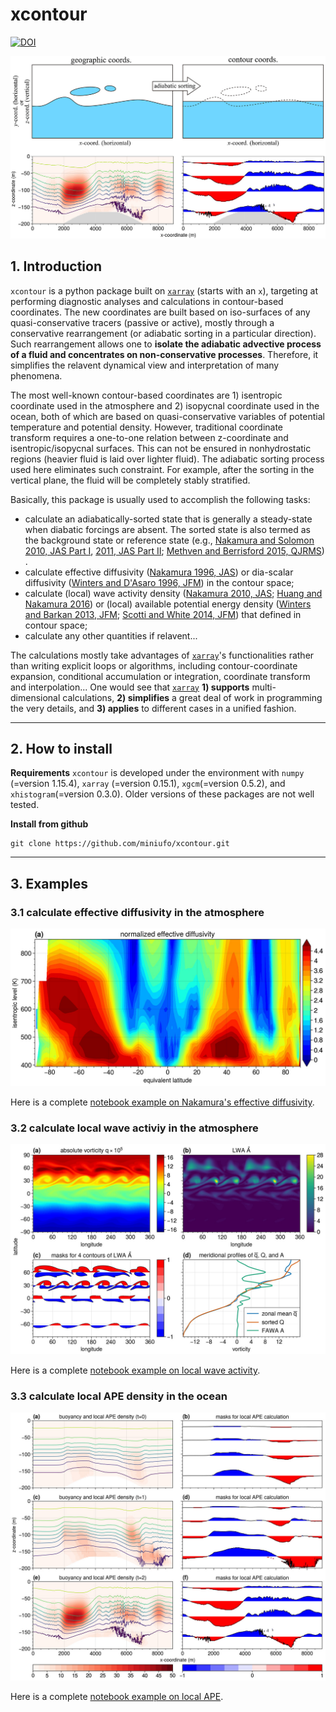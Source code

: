 # xcontour

[![DOI](https://zenodo.org/badge/473022002.svg)](https://zenodo.org/badge/latestdoi/473022002)

![diagnostic analyses in contour-based coordinate](./pics/sorting.jpg)

## 1. Introduction
`xcontour` is a python package built on [`xarray`](http://xarray.pydata.org/en/stable/) (starts with an `x`), targeting at performing diagnostic analyses and calculations in contour-based coordinates.  The new coordinates are built based on iso-surfaces of any quasi-conservative tracers (passive or active), mostly through a conservative rearrangement (or adiabatic sorting in a particular direction).  Such rearrangement allows one to **isolate the adiabatic advective process of a fluid and concentrates on non-conservative processes**.  Therefore, it simplifies the relavent dynamical view and interpretation of many phenomena.

The most well-known contour-based coordinates are 1) isentropic coordinate used in the atmosphere and 2) isopycnal coordinate used in the ocean, both of which are based on quasi-conservative variables of potential temperature and potential density.  However, traditional coordinate transform requires a one-to-one relation between z-coordinate and isentropic/isopycnal surfaces.  This can not be ensured in nonhydrostatic regions (heavier fluid is laid over lighter fluid).  The adiabatic sorting process used here eliminates such constraint.  For example, after the sorting in the vertical plane, the fluid will be completely stably stratified.

Basically, this package is usually used to accomplish the following tasks:
- calculate an adiabatically-sorted state that is generally a steady-state when diabatic forcings are absent.  The sorted state is also termed as the background state or reference state (e.g., [Nakamura and Solomon 2010, JAS Part I](https://journals.ametsoc.org/view/journals/atsc/67/12/2010jas3503.1.xml), [2011, JAS Part II](https://journals.ametsoc.org/view/journals/atsc/68/11/2011jas3685.1.xml); [Methven and Berrisford 2015, QJRMS]()) .
- calculate effective diffusivity ([Nakamura 1996, JAS](https://journals.ametsoc.org/view/journals/atsc/53/11/1520-0469_1996_053_1524_tdmefa_2_0_co_2.xml)) or dia-scalar diffusivity ([Winters and D'Asaro 1996, JFM](https://www.cambridge.org/core/journals/journal-of-fluid-mechanics/article/diascalar-flux-and-the-rate-of-fluid-mixing/56C6519F711ACAED7FEEAAF9B97BC8ED)) in the contour space;
- calculate (local) wave activity density ([Nakamura 2010, JAS](https://journals.ametsoc.org/view/journals/atsc/67/9/2010jas3432.1.xml); [Huang and Nakamura 2016](https://journals.ametsoc.org/view/journals/atsc/73/1/jas-d-15-0194.1.xml)) or (local) available potential energy density ([Winters and Barkan 2013, JFM](https://www.cambridge.org/core/journals/journal-of-fluid-mechanics/article/available-potential-energy-density-for-boussinesq-fluid-flow/563B240B07CEBFDCD68F77A78FBFED16); [Scotti and White 2014, JFM](https://www.cambridge.org/core/journals/journal-of-fluid-mechanics/article/diagnosing-mixing-in-stratified-turbulent-flows-with-a-locally-defined-available-potential-energy/17223D6D05A72759B2CC64CA85D1175A)) that defined in contour space;
- calculate any other quantities if relavent...

The calculations mostly take advantages of [`xarray`](http://xarray.pydata.org/en/stable/)'s functionalities rather than writing explicit loops or algorithms, including contour-coordinate expansion, conditional accumulation or integration, coordinate transform and interpolation...  One would see that [`xarray`](http://xarray.pydata.org/en/stable/) **1) supports** multi-dimensional calculations, **2) simplifies** a great deal of work in programming the very details, and **3) applies** to different cases in a unified fashion.

---

## 2. How to install
**Requirements**
`xcontour` is developed under the environment with `numpy` (=version 1.15.4), `xarray` (=version 0.15.1), `xgcm`(=version 0.5.2), and `xhistogram`(=version 0.3.0).  Older versions of these packages are not well tested.


**Install from github**
```
git clone https://github.com/miniufo/xcontour.git
```

---

## 3. Examples
### 3.1 calculate effective diffusivity in the atmosphere
![effective diffusivity](./pics/Keff.jpg)

Here is a complete [notebook example on Nakamura's effective diffusivity](./notebooks/1.Keff_atmos.ipynb).

### 3.2 calculate local wave activiy in the atmosphere
![local wave activity density](./pics/LWA.jpg)

Here is a complete [notebook example on local wave activity](./notebooks/2.LWA_atmos.ipynb).

### 3.3 calculate local APE density in the ocean
![local APE density](./pics/LAPE.jpg)

Here is a complete [notebook example on local APE](./notebooks/3.LAPE_ocean.ipynb).

